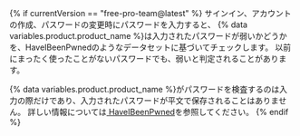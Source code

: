 {% if currentVersion == "free-pro-team@latest" %}
サインイン、アカウントの作成、パスワードの変更時にパスワードを入力すると、
{% data variables.product.product_name %}は入力されたパスワードが弱いかどうかを、HaveIBeenPwnedのようなデータセットに基づいてチェックします。 以前にまったく使ったことがないパスワードでも、弱いと判定されることがあります。

{% data variables.product.product_name %}がパスワードを検査するのは入力の際だけであり、入力されたパスワードが平文で保存されることはありません。 詳しい情報については[ HaveIBeenPwned](https://haveibeenpwned.com/)を参照してください。
{% endif %}
